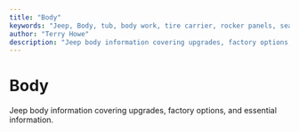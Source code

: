 ```yaml
---
title: "Body"
keywords: "Jeep, Body, tub, body work, tire carrier, rocker panels, seats"
author: "Terry Howe"
description: "Jeep body information covering upgrades, factory options, and essential information."
---
```

# Body

Jeep body information covering upgrades, factory options, and essential information.